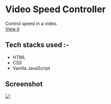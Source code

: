 # Video Speed Controller
Control speed in a video.</br>
[View it](https://video-speed-controller.netlify.app/)

## Tech stacks used :-
- HTML
- CSS
- Vanilla JavaScript

## Screenshot
<img src="https://user-images.githubusercontent.com/56690856/91214659-05816000-e731-11ea-9cc3-e479187a6e69.png">
